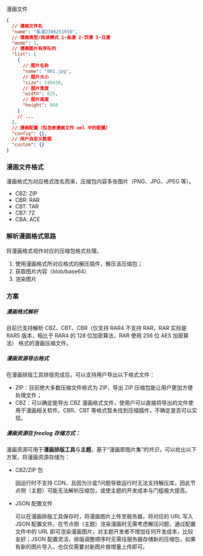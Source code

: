 漫画文件

```json
{
  // 漫画文件名
  "name": "条漫2306251650",
  // 漫画类型/阅读模式 1-条漫 2-页漫 3-日漫
  "mode": 1,
  // 漫画图片有序队列
  "list": [
    {
      // 图片名称
      "name": "001.jpg",
      // 图片大小
      "size": 199430,
      // 图片宽度
      "width": 625,
      // 图片高度
      "height": 960
    }
    // ...
  ],
  // 漫画配置（包含原漫画文件 xml 中的配置）
  "config": {},
  // 用户自定义数据
  "custom": {}
}
```

### 漫画文件格式

漫画格式为对应格式改名而来，压缩包内容多张图片（PNG、JPG、JPEG 等）。

- CBZ: ZIP
- CBR: RAR
- CBT: TAR
- CB7: 7Z
- CBA: ACE

### 解析漫画格式思路

将漫画格式视作对应的压缩包格式处理。

1. 使用漫画格式所对应格式的解压插件，解压该压缩包；
2. 获取图片内容（blob/base64）
3. 渲染图片

### 方案

##### 漫画格式解析

目前已支持解析 CBZ、CBT、CBR（仅支持 RAR4 不支持 RAR，RAR 实际是 RAR5 版本，相比于 RAR4 的 128 位加密算法，RAR 使用 256 位 AES 加密算法） 格式的漫画压缩文件。

##### 漫画资源导出格式

在漫画排版工具排版完成后，可以支持用户导出以下格式文件：

- ZIP：目前绝大多数压缩文件格式为 ZIP，导出 ZIP 压缩包能让用户更加方便处理文件；
- CBZ：可以确定能导出 CBZ 漫画格式文件，使用户可以直接将导出的文件使用于漫画相关软件。CBR、CBT 等格式暂未找到压缩插件，不确定是否可以实现。

##### 漫画资源在 freelog 存储方式：

漫画资源可用于**漫画排版工具**与**主题**，基于“漫画即图片集”的共识，可以给出以下方案，将漫画资源存储为：

- CBZ/ZIP 包

  因运行时不支持 CDN，且因为沙盒?问题导致运行时无法支持解压库，因此节点侧（主题）可能无法解析压缩包，或使主题的开发成本与门槛极大提高。

- JSON 配置文件

  可以在漫画排版工具保存时，将漫画图片上传至服务器，将对应的 URL 写入 JSON 配置文件。在节点侧（主题）渲染漫画时无需考虑解压问题，通过配置文件中的 URL 即可渲染漫画图片，对主题开发者不增加任何开发成本，比较友好；JSON 配置灵活，排版调整顺序时无需往服务器存储新的压缩包，如果有新的图片导入，也仅仅需要对新图片做增量上传即可。

